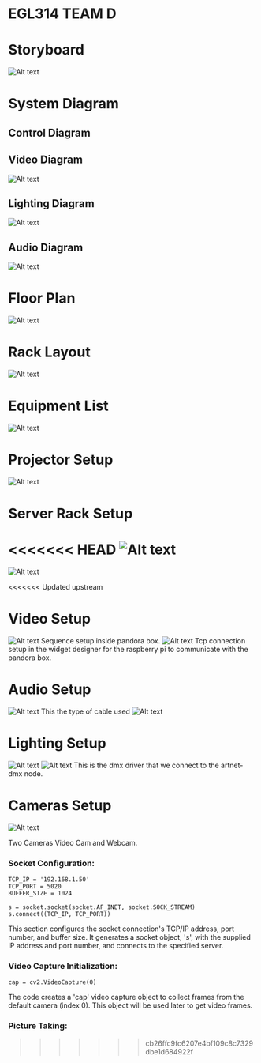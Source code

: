 # EGL314 TEAM D

# Storyboard
![Alt text](images/storyboard.jpeg)
# System Diagram
## Control Diagram


## Video Diagram
![Alt text](images/Video%20Diagram.png)

## Lighting Diagram
![Alt text](images/lighting%20diagram.png)

## Audio Diagram
![Alt text](images/audio%20diagram.jpg)

# Floor Plan
![Alt text](images/floor%20plan.png)

# Rack Layout
![Alt text](images/rack%20layout%20diagram.png)

# Equipment List
![Alt text](images/equipment%20list.png)

# Projector Setup
![Alt text](images/Projector.jpg)


# Server Rack Setup
<<<<<<< HEAD
![Alt text](images/rack%20layout.jpg)
=======
![Alt text](images/Srever-rack.jpeg)

[def]: images/audio%20diagram.png

<<<<<<< Updated upstream
# Video Setup
![Alt text](images/Pandora%20Box%20Sequence%20for%20314.jpg)
Sequence setup inside pandora box.
![Alt text](images/Connection%20manager%20for%20314.jpg)
Tcp connection setup in the widget designer for the raspberry pi to communicate with the pandora box.

# Audio Setup
![Alt text](images/audio%20setup.jpg)
This the type of cable used
![Alt text](images/type%20of%20cable.jpg)

# Lighting Setup
![Alt text](images/artnet_dmx_node.jpg)
![Alt text](images/dmx_driver.jpg)
This is the dmx driver that we connect to the artnet-dmx node.

# Cameras Setup
![Alt text](images/Screen2.jpeg)

Two Cameras Video Cam and Webcam.

### Socket Configuration:
```
TCP_IP = '192.168.1.50'
TCP_PORT = 5020
BUFFER_SIZE = 1024

s = socket.socket(socket.AF_INET, socket.SOCK_STREAM)
s.connect((TCP_IP, TCP_PORT))
```
This section configures the socket connection's TCP/IP address, port number, and buffer size. It generates a socket object, 's', with the supplied IP address and port number, and connects to the specified server.

### Video Capture Initialization:
```
cap = cv2.VideoCapture(0)
```
The code creates a 'cap' video capture object to collect frames from the default camera (index 0). This object will be used later to get video frames.

### Picture Taking:

>>>>>>> cb26ffc9fc6207e4bf109c8c7329dbe1d684922f
